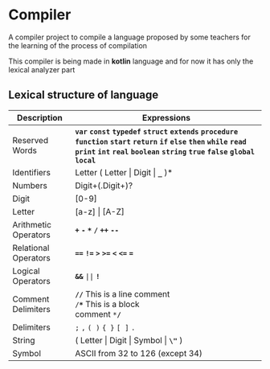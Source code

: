 # Compiler
A compiler project to compile a language proposed by some teachers for the learning of the process of compilation

This compiler is being made in **kotlin** language and for now it has only the lexical analyzer part

## Lexical structure of language
| Description  | Expressions  |
| ------------ | ------------ |
| Reserved Words  |  **`var`** **`const`** **`typedef`** **`struct`** **`extends`** **`procedure`** **`function`** **`start`** **`return`** **`if`** **`else`** **`then`** **`while`** **`read`** **`print`** **`int`** **`real`** **`boolean`** **`string`** **`true`** **`false`** **`global`** **`local`** |
|  Identifiers  | Letter \( Letter &#124; Digit &#124; **`_`** \)\*  |
| Numbers  | Digit\+\(\.Digit\+\)?  |
| Digit  | \[0\-9\]  |
| Letter  | \[a\-z\] &#124; \[A\-Z\] |
| Arithmetic Operators  | **`+`** **`-`** **`*`** **`/`** **`++`** **`--`**  |
| Relational Operators  | **`==`** **`!=`** **`>`** **`>=`** **`<`** **`<=`** **`=`**  |
| Logical Operators  | **`&&`** <code>&#124;&#124;</code> **`!`**  |
| Comment Delimiters  | <code>**//**</code> This is a line comment </br > <code>/**\***</code> This is a block </br > comment <code>\***/**</code>  |
| Delimiters  | <code>;</code> <code>,</code>  <code>( )</code>  <code>{ }</code>  <code>[ ]</code>  <code>.</code>  |
| String  | \( Letter &#124; Digit &#124; Symbol &#124; **`\"`** \)  |
| Symbol  | ASCII from 32 to 126 (except 34)  |
